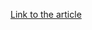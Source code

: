 [Link to the article](https://labs.sentinelone.com/fade-dead-adventures-in-reversing-malicious-run-only-applescripts/)
